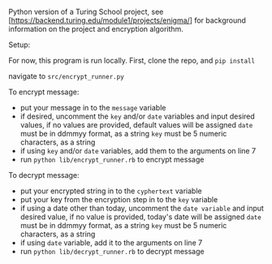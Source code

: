 Python version of a Turing School project, see [https://backend.turing.edu/module1/projects/enigma/] for background information on the project and encryption algorithm.

Setup:

For now, this program is run locally. First, clone the repo, and ```pip install```
 
 navigate to ```src/encrypt_runner.py```
  
 To encrypt message:
  - put your message in to the ```message``` variable
  - if desired, uncomment the ```key``` and/or ```date``` variables and input desired values, if no values are provided, default values will be assigned
      ```date``` must be in ddmmyy format, as a string
      ```key``` must be 5 numeric characters, as a string
  - if using ```key``` and/or ```date``` variables, add them to the arguments on line 7
  - run ```python lib/encrypt_runner.rb``` to encrypt message
  
  To decrypt message:
  - put your encrypted string in to the ```cyphertext``` variable
  - put your key from the encryption step in to the ```key``` variable 
  - if using a date other than today, uncomment the ```date variable``` and input desired value, if no value is provided, today's date will be assigned
      ```date``` must be in ddmmyy format, as a string
      ```key``` must be 5 numeric characters, as a string
  - if using ```date``` variable, add it to the arguments on line 7
  - run ```python lib/decrypt_runner.rb``` to decrypt message
